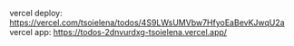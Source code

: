 vercel deploy: https://vercel.com/tsoielena/todos/4S9LWsUMVbw7HfyoEaBevKJwqU2a
vercel app: https://todos-2dnvurdxg-tsoielena.vercel.app/
